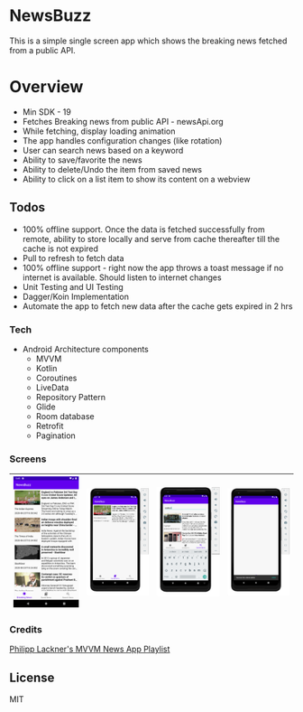 # NewsBuzz

This is a simple single screen app which shows the breaking news fetched from a public API.

# Overview

  - Min SDK - 19
  - Fetches Breaking news from public API - newsApi.org
  - While fetching, display loading animation
  - The app handles configuration changes (like rotation)
  - User can search news based on a keyword
  - Ability to save/favorite the news
  - Ability to delete/Undo the item from saved news
  - Ability to click on a list item to show its content on a webview


## Todos
  - 100% offline support. Once the data is fetched successfully from remote, ability to store locally and serve from cache thereafter till the cache is not expired
  - Pull to refresh to fetch data
  - 100% offline support - right now the app throws a toast message if no internet is available. Should listen to internet changes
  - Unit Testing and UI Testing
  - Dagger/Koin Implementation
  - Automate the app to fetch new data after the cache gets expired in 2 hrs

### Tech
* Android Architecture components
    * MVVM
    * Kotlin
    * Coroutines
    * LiveData
    * Repository Pattern
    * Glide
    * Room database
    * Retrofit
    * Pagination

### Screens

| ![homescreen](app/src/main/res/mipmap-mdpi/homescreen.png) | ![SavedNews](app/src/main/res/mipmap-mdpi/SavedNews.png)| ![searchNews](app/src/main/res/mipmap-mdpi/searchNews.png) | ![ability to delete](app/src/main/res/mipmap-mdpi/ability%20to%20delete.png) |
|:---:|:---:|:---:|:---:|

### Credits
[Philipp Lackner's MVVM News App Playlist](https://www.youtube.com/playlist?list=PLQkwcJG4YTCRF8XiCRESq1IFFW8COlxYJ)

License
----

MIT


